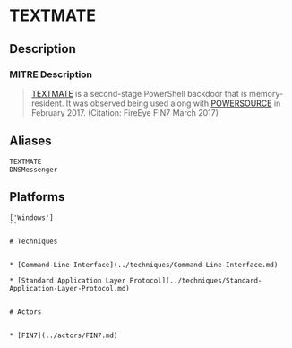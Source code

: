 
# TEXTMATE

## Description

### MITRE Description

> [TEXTMATE](https://attack.mitre.org/software/S0146) is a second-stage PowerShell backdoor that is memory-resident. It was observed being used along with [POWERSOURCE](https://attack.mitre.org/software/S0145) in February 2017. (Citation: FireEye FIN7 March 2017)

## Aliases

```
TEXTMATE
DNSMessenger
```

## Platforms

```
['Windows']
``

# Techniques


* [Command-Line Interface](../techniques/Command-Line-Interface.md)

* [Standard Application Layer Protocol](../techniques/Standard-Application-Layer-Protocol.md)
    

# Actors


* [FIN7](../actors/FIN7.md)

